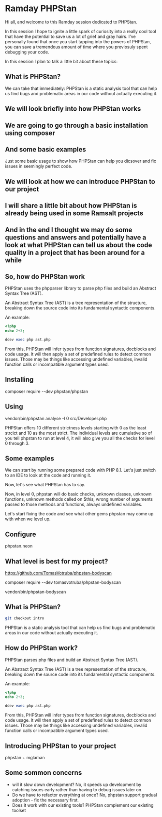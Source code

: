 # Ramday PHPStan

Hi all, and welcome to this Ramday session dedicated to PHPStan.

In this session I hope to ignite a little spark of curiosity into a really cool tool that have the potential to save us a lot of grief and gray hairs.
I've personally found that once you start tapping into the powers of PHPStan, you can save a tremendous amount of time where you previosuly spent debugging your code.

In this session I plan to talk a little bit about these topics:

## What is PHPStan?

We can take that immediately: PHPStan is a static analysis tool that can help us find bugs and problematic areas in our code without actually executing it.


## We will look briefly into how PHPStan works

## We are going to go through a basic installation using composer

## And some basic examples

Just some basic usage to show how PHPStan can help you dicsover and fix issues in seemingly perfect code.

## We will look at how we can introduce PHPStan to our project

## I will share a little bit about how PHPStan is already being used in some Ramsalt projects

## And in the end I thought we may do some questions and answers and potentially have a look at what PHPStan can tell us about the code quality in a project that has been around for a while


## So, how do PHPStan work

PHPStan uses the phpparser library to parse php files and build an Abstract Syntax Tree (AST).

An Abstract Syntax Tree (AST) is a tree representation of the structure, breaking down the source code into its fundamental syntactic components.

An example:
```php
<?php
echo 2+3;
```

```php
ddev exec php ast.php
```

From this, PHPStan will infer types from function signatures, docblocks and code usage.
It will then apply a set of predefined rules to detect common issues.
Those may be things like accessing undefined variables, invalid function calls or incompatible argument types used.

## Installing

composer require --dev phpstan/phpstan

## Using

vendor/bin/phpstan analyse -l 0 src/Developer.php

PHPStan offers 10 different strictness levels starting with 0 as the least strcict and 10 as the most strict.
The individual levels are cumulative so of you tell phpstan to run at level 4, it will also give you all the checks for level 0 through 3.

## Some examples

We can start by running some prepared code with PHP 8.1.
Let's just switch to an IDE to look at the code and running it.

Now, let's see what PHPStan has to say.

Now, in level 0, phpstan will do basic checks, unknown classes, unknown functions, unknown methods called on $this, wrong number of arguments passed to those methods and functions, always undefined variables.

Let's start fixing the code and see what other gems phpstan may come up with when we level up.


## Configure

phpstan.neon


## What level is best for my project?

https://github.com/TomasVotruba/phpstan-bodyscan


composer require --dev tomasvotruba/phpstan-bodyscan

vendor/bin/phpstan-bodyscan



## What is PHPStan?

```sh
git checkout intro
```

PHPStan is a static analysis tool that can help us find bugs and problematic areas in our code without actually executing it.


## How do PHPStan work?

PHPStan parses php files and build an Abstract Syntax Tree (AST).

An Abstract Syntax Tree (AST) is a tree representation of the structure, breaking down the source code into its fundamental syntactic components.

An example:
```php
<?php
echo 2+3;
```

```php
ddev exec php ast.php
```

From this, PHPStan will infer types from function signatures, docblocks and code usage.
It will then apply a set of predefined rules to detect common issues.
Those may be things like accessing undefined variables, invalid function calls or incompatible argument types used.

## Introducing PHPStan to your project

phpstan + mglaman

## Some sommon concerns

- will it slow down development?
No, it speeds up development by catching issues early rather than having to debug issues later on.
- Do we have to refactor everything at once?
No, phpstan support gradual adoption - fix the necessary first.
- Does it work with our existing tools?
PHPStan complement our existing toolset